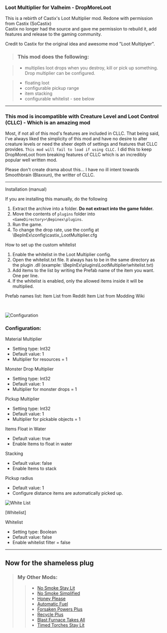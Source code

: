 ### Loot Multiplier for Valheim - DropMoreLoot

This is a rebirth of Castix's Loot Multiplier mod.  Redone with permission from Castix  (SoCastix)      
Castix no longer had the source and gave me permission to rebuild it, add features and release to the gaming community.  

Credit to Castix for the original idea and awesome mod "Loot Multiplyer".




> ### This mod does the following:

> - multiplies loot drops when you destroy, kill or pick up something. Drop multiplier can be configured.  
 
> - floating loot
> - configurable pickup range
> - item stacking
> - configurable whitelist - see below
___
### This mod is incompatible with Creature Level and Loot Control (CLLC) - Which is an amazing mod

Most, if not all of this mod's features are included in CLLC.  That being said, I've always liked the simplicity of this mod and have no desire to alter creature levels or need the sheer depth of settings and features that CLLC provides.
`This mod will fail to load if using CLLC.` I did this to keep DropMoreLoot from breaking features of CLLC which is an incredibly popular well written mod.  

Please don't create drama about this... I have no ill intent towards Smoothbrain (Blaxxun), the writter of CLLC.
___
Installation (manual)                                                                                       

If you are installing this manually, do the following
1. Extract the archive into a folder. **Do not extract into the game folder.**
2. Move the contents of `plugins` folder into `<GameDirectory>\Bepinex\plugins`.
3. Run the game.
4. To change the drop rate, use the config at \BepInEx\config\castix_LootMultiplier.cfg


How to set up the custom whitelist

1. Enable the whitelist in the Loot Multiplier config.
2. Open the whitelist.txt file. It always has to be in the same directory as the plugin .dll (example: <GameDirectory>\BepInEx\plugins\LootMultiplier\whitelist.txt)
3. Add items to the list by writing the Prefab name of the item you want. One per line.
4. If the whitelist is enabled, only the allowed items inside it will be multiplied.

Prefab names list:
Item List from Reddit
Item List from Modding Wiki﻿﻿


﻿

![Configuration](https://i.ibb.co/WPMrK8w/lootsmall.png)
### Configuration:                                                     



Material Multiplier
- Setting type: Int32
- Default value: 1
- Multiplier for resources = 1

Monster Drop Multiplier
- Setting type: Int32
- Default value: 1
- Multiplier for monster drops = 1

Pickup Multiplier
- Setting type: Int32
- Default value: 1
- Multiplier for pickable objects = 1


Items Float in Water

- Default value: true
- Enable Items to float in water

Stacking

- Default value: false
- Enable Items to stack

Pickup radius

- Default value: 1
- Configure distance items are automatically picked up.

![White List](https://i.imgur.com/a1uSfeB.png)

[Whitelist]

Whitelist
- Setting type: Boolean
- Default value: false
- Enable whitelist filter = false
_____________
##	Now for the shameless plug

> ### My Other Mods:
>>* [No Smoke Stay Lit](https://valheim.thunderstore.io/package/TastyChickenLeg/NoSmokeStayLit/)
>>* [No Smoke Simplified](https://valheim.thunderstore.io/package/TastyChickenLegs/NoSmokeSimplified/)
>>* [Honey Please](https://valheim.thunderstore.io/package/TastyChickenLegs/HoneyPlease/)
>>* [Automatic Fuel](https://valheim.thunderstore.io/package/TastyChickenLeg/AutomaticFuel/)
>>* [Forsaken Powers Plus](https://valheim.thunderstore.io/package/TastyChickenLeg/ForsakenPowersPlus/)
>>* [Recycle Plus](https://valheim.thunderstore.io/package/TastyChickenLeg/RecyclePlus/)
>>* [Blast Furnace Takes All](https://valheim.thunderstore.io/package/TastyChickenLeg/BlastFurnaceTakesAll/)
>>* [Timed Torches Stay Lit](https://valheim.thunderstore.io/package/TastyChickenLeg/TimedTorchesStayLit/)